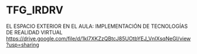 # TFG_IRDRV
 EL ESPACIO EXTERIOR EN EL AULA: IMPLEMENTACIÓN DE TECNOLOGÍAS DE REALIDAD VIRTUAL
https://drive.google.com/file/d/1kI7XKZzQBtcJ85UOtbYEJ_VnlXsqNeGI/view?usp=sharing

